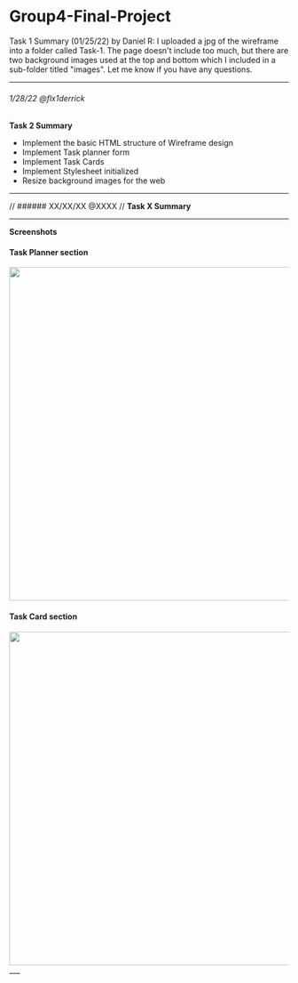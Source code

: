 # Group4-Final-Project

Task 1 Summary (01/25/22) by Daniel R:
I uploaded a jpg of the wireframe into a folder called Task-1. The page doesn't include too much, 
but there are two background images used at the top and bottom which I included in a sub-folder titled "images".
Let me know if you have any questions.
___
###### 1/28/22 @flx1derrick
**Task 2 Summary**  

- Implement the basic HTML structure of Wireframe design  
- Implement Task planner form  
- Implement Task Cards  
- Implement Stylesheet initialized  
- Resize background images for the web  
___

// ###### XX/XX/XX @XXXX
// **Task X Summary**  
___
**Screenshots**  

#### Task Planner section
<img src="https://user-images.githubusercontent.com/95151579/151500454-96cd0367-d56c-455f-98d0-6657d1a20cd3.png" width="600" />

#### Task Card section
<img src="https://user-images.githubusercontent.com/95151579/151500456-4fee1ef1-548b-4b85-a02b-8f46199c789b.png" width="600" />
___
